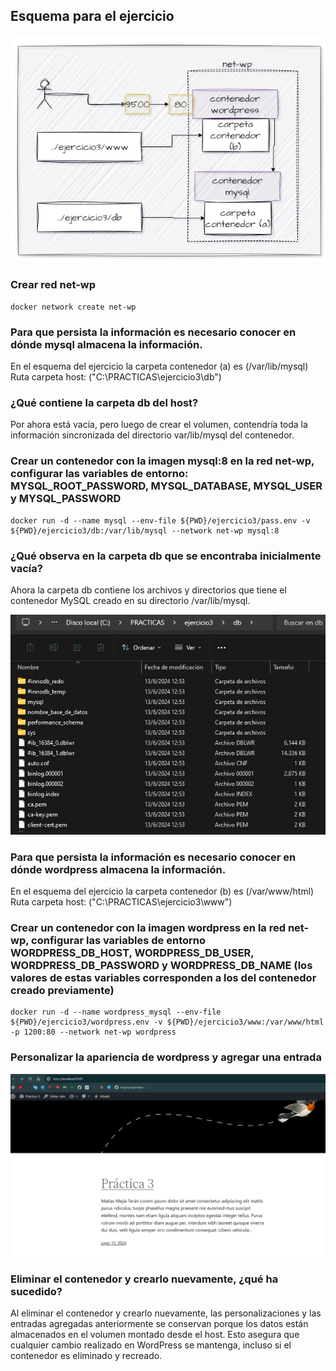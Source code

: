 ## Esquema para el ejercicio

![Imagen](imagenes/esquema-ejercicio3.PNG)

### Crear red net-wp
```
docker network create net-wp
```

### Para que persista la información es necesario conocer en dónde mysql almacena la información.


En el esquema del ejercicio la carpeta contenedor (a) es (/var/lib/mysql)
Ruta carpeta host: ("C:\PRACTICAS\ejercicio3\db")


### ¿Qué contiene la carpeta db del host?
Por ahora está vacía, pero luego de crear el volumen, contendría toda la información sincronizada del directorio var/lib/mysql del contenedor.


### Crear un contenedor con la imagen mysql:8  en la red net-wp, configurar las variables de entorno: MYSQL_ROOT_PASSWORD, MYSQL_DATABASE, MYSQL_USER y MYSQL_PASSWORD
```
docker run -d --name mysql --env-file ${PWD}/ejercicio3/pass.env -v ${PWD}/ejercicio3/db:/var/lib/mysql --network net-wp mysql:8
```


### ¿Qué observa en la carpeta db que se encontraba inicialmente vacía?
 
 
 Ahora la carpeta db contiene los archivos y directorios que tiene el contenedor MySQL creado en su directorio /var/lib/mysql. 

![Imagen](imagenes/3.1.png)


### Para que persista la información es necesario conocer en dónde wordpress almacena la información.

En el esquema del ejercicio la carpeta contenedor (b) es (/var/www/html)
Ruta carpeta host: ("C:\PRACTICAS\ejercicio3\www")

### Crear un contenedor con la imagen wordpress en la red net-wp, configurar las variables de entorno WORDPRESS_DB_HOST, WORDPRESS_DB_USER, WORDPRESS_DB_PASSWORD y WORDPRESS_DB_NAME (los valores de estas variables corresponden a los del contenedor creado previamente)
```
docker run -d --name wordpress_mysql --env-file ${PWD}/ejercicio3/wordpress.env -v ${PWD}/ejercicio3/www:/var/www/html -p 1200:80 --network net-wp wordpress
```


### Personalizar la apariencia de wordpress y agregar una entrada

![Imagen](imagenes/3.2.png)

### Eliminar el contenedor y crearlo nuevamente, ¿qué ha sucedido?


Al eliminar el contenedor y crearlo nuevamente, las personalizaciones y las entradas agregadas anteriormente se conservan porque los datos están almacenados en el volumen montado desde el host. Esto asegura que cualquier cambio realizado en WordPress se mantenga, incluso si el contenedor es eliminado y recreado.